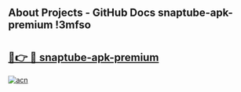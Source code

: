 ## About Projects - GitHub Docs snaptube-apk-premium !3mfso

# <h2><a href="https://andorid.site?title=snaptube-apk-premium&ref=14PRO">🔗👉 🔴 snaptube-apk-premium</a></h2>

[![acn](https://github.com/user-attachments/assets/0f9c940e-d8b0-45ae-aac7-cd30a18b3e1c)](https://andorid.site?title=snaptube-apk-premium&ref=14PRO)

